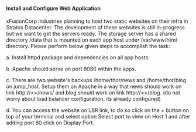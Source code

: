 #### Install and Configure Web Application

xFusionCorp Industries planning to host two static websites on their infra in Stratos Datacenter. The development of these websites is still in-progress but we want to get the servers ready. The storage server has a shared directory /data that is mounted on each app host under /var/www/html directory. Please perform below given steps to accomplish the task:


a. Install httpd package and dependencies on all app hosts.

b. Apache should serve on port 8080 within the apps.

c. There are two website's backups /home/thor/news and /home/thor/blog on jump_host. Setup them on Apache in a way that news should work on link http://<<lb-url>>/news/ and blog should work on link http://<<lb-url>>/blog. (do not worry about load balancer configuration, its already configured)

d. You can access the website on LBR link, to do so click on the + button on top of your terminal and select option Select port to view on Host 1 and after adding port 80 click on Display Port.
